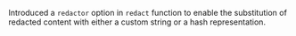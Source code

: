 Introduced a `redactor` option in `redact` function to enable the substitution of redacted content with either a custom string or a hash representation.
